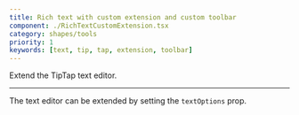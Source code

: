 ```yaml
---
title: Rich text with custom extension and custom toolbar
component: ./RichTextCustomExtension.tsx
category: shapes/tools
priority: 1
keywords: [text, tip, tap, extension, toolbar]
---
```


Extend the TipTap text editor.

---

The text editor can be extended by setting the `textOptions` prop.
